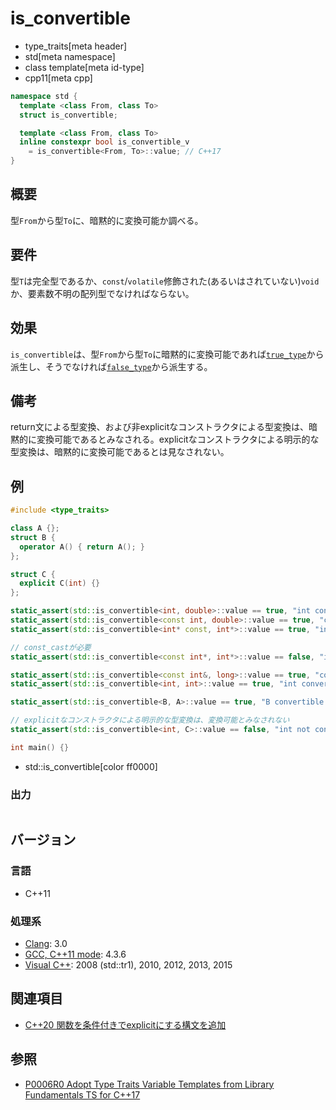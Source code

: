 # is_convertible
* type_traits[meta header]
* std[meta namespace]
* class template[meta id-type]
* cpp11[meta cpp]

```cpp
namespace std {
  template <class From, class To>
  struct is_convertible;

  template <class From, class To>
  inline constexpr bool is_convertible_v
    = is_convertible<From, To>::value; // C++17
}
```

## 概要
型`From`から型`To`に、暗黙的に変換可能か調べる。


## 要件
型`T`は完全型であるか、`const`/`volatile`修飾された(あるいはされていない)`void`か、要素数不明の配列型でなければならない。


## 効果
`is_convertible`は、型`From`から型`To`に暗黙的に変換可能であれば[`true_type`](true_type.md)から派生し、そうでなければ[`false_type`](false_type.md)から派生する。


## 備考
return文による型変換、および非explicitなコンストラクタによる型変換は、暗黙的に変換可能であるとみなされる。explicitなコンストラクタによる明示的な型変換は、暗黙的に変換可能であるとは見なされない。


## 例
```cpp example
#include <type_traits>

class A {};
struct B {
  operator A() { return A(); }
};

struct C {
  explicit C(int) {}
};

static_assert(std::is_convertible<int, double>::value == true, "int convertible to double");
static_assert(std::is_convertible<const int, double>::value == true, "const int convertible to double");
static_assert(std::is_convertible<int* const, int*>::value == true, "int* const convertible to int*");

// const_castが必要
static_assert(std::is_convertible<const int*, int*>::value == false, "int const* not convertible to int*");

static_assert(std::is_convertible<const int&, long>::value == true, "const int& convertible to long");
static_assert(std::is_convertible<int, int>::value == true, "int convertible to int");

static_assert(std::is_convertible<B, A>::value == true, "B convertible to A");

// explicitなコンストラクタによる明示的な型変換は、変換可能とみなされない
static_assert(std::is_convertible<int, C>::value == false, "int not convertible to C");

int main() {}
```
* std::is_convertible[color ff0000]

### 出力
```
```

## バージョン
### 言語
- C++11

### 処理系
- [Clang](/implementation.md#clang): 3.0
- [GCC, C++11 mode](/implementation.md#gcc): 4.3.6
- [Visual C++](/implementation.md#visual_cpp): 2008 (std::tr1), 2010, 2012, 2013, 2015


## 関連項目
- [C++20 関数を条件付きでexplicitにする構文を追加](/lang/cpp20/explicit_bool.md)


## 参照
- [P0006R0 Adopt Type Traits Variable Templates from Library Fundamentals TS for C++17](http://www.open-std.org/jtc1/sc22/wg21/docs/papers/2015/p0006r0.html)
